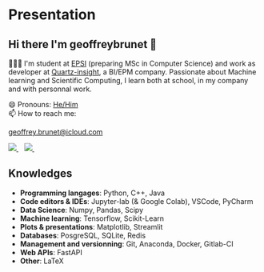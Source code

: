 # Presentation

## Hi there I'm **geoffreybrunet** 👋

👨🏻‍💻 I'm student at [EPSI](https://www.epsi.fr) (preparing MSc in Computer Science) and work as developer at [Quartz-insight](https://quartz-insight.com), a BI/EPM company. Passionate about Machine learning and Scientific Computing, I learn both at school, in my company and with personnal work.

😄 Pronouns: [He/Him](https://pronoun.is/he)  
📫 How to reach me:

geoffrey.brunet@icloud.com  

<a href="https://www.linkedin.com/in/geoffrey-brunet-558315ba/">
    <img src="https://img.shields.io/badge/linkedin-%230077B5.svg?&style=for-the-badge&logo=linkedin&logoColor=white" />
</a>&nbsp;&nbsp;  

<a href="https://twitter.com/geoffreybrunet5">
    <img src="https://img.shields.io/badge/Twitter-%231DA1F2.svg?style=for-the-badge&logo=Twitter&logoColor=white" />
</a>&nbsp;&nbsp;

## Knowledges
- **Programming langages**: Python, C++, Java
- **Code editors & IDEs**: Jupyter-lab (& Google Colab), VSCode, PyCharm
- **Data Science**: Numpy, Pandas, Scipy
- **Machine learning**: Tensorflow, Scikit-Learn
- **Plots & presentations**: Matplotlib, Streamlit 
- **Databases**: PosgreSQL, SQLite, Redis
- **Management and versionning**: Git, Anaconda, Docker, Gitlab-CI
- **Web APIs**: FastAPI
- **Other**: LaTeX
